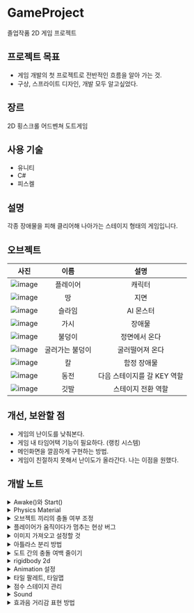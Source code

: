 # GameProject
졸업작품 2D 게임 프로젝트

## 프로젝트 목표
- 게임 개발의 첫 프로젝트로 전반적인 흐름을 알아 가는 것.
- 구상, 스프라이트 디자인, 개발 모두 알고싶었다.

## 장르
2D 횡스크롤 어드벤쳐 도트게임

## 사용 기술
- 유니티
- C#
- 피스켈

## 설명
각종 장애물을 피해 클리어해 나아가는 스테이지 형태의 게임입니다.

## 오브젝트 

|사진|이름|설명|
|:---:|:---:|:---:|
|![image](https://user-images.githubusercontent.com/61501112/153538544-b4edc2a6-a9df-46d8-8d04-8dc15ed75c37.png)|플레이어|캐릭터|
|![image](https://user-images.githubusercontent.com/61501112/153538732-ffac80ad-caa2-4c6e-847d-0f11b9d4072a.png)|땅|지면|
|![image](https://user-images.githubusercontent.com/61501112/153538786-b03c71c1-f921-4749-853a-d5a56f823c5b.png)|슬라임|AI 몬스터|
|![image](https://user-images.githubusercontent.com/61501112/153538849-69d2f92a-f137-4750-b48f-6e0661c4a89c.png)|가시|장애물|
|![image](https://user-images.githubusercontent.com/61501112/153538900-75ff3a56-3b82-4db3-a4e3-a71b89c3ebc8.png)|불덩이|정면에서 온다|
|![image](https://user-images.githubusercontent.com/61501112/153538900-75ff3a56-3b82-4db3-a4e3-a71b89c3ebc8.png)|굴러가는 불덩이|굴러떨어져 온다|
|![image](https://user-images.githubusercontent.com/61501112/153538961-5a083afe-005a-4bde-9314-dd47d06ae966.png)|칼|함정 장애물|
|![image](https://user-images.githubusercontent.com/61501112/153538992-3d0b0d0d-7e52-4344-8c7d-1b3d08068821.png)|동전|다음 스테이지를 갈 KEY 역할|
|![image](https://user-images.githubusercontent.com/61501112/153539051-14de67ef-f6ad-4b11-a302-161ef46fdd44.png)|깃발|스테이지 전환 역할|


## 개선, 보완할 점
- 게임의 난이도를 낮춰본다.
- 게임 내 타임어택 기능이 필요하다. (랭킹 시스템)
- 메인화면을 깔끔하게 구현하는 방법.
- 게임이 친절하지 못해서 난이도가 올라간다. 나는 이점을 원했다.

## 개발 노트

<details>
 <summary>Awake()와 Start()</summary>
 
- Awake()는 항상 오브젝트 생성 시에 호출된다.
- Start()는 게임오브젝트가 활성화되는 첫번째 프레임에 호출된다.
- 만약 게임오브젝트가 비활성화된 씬에서 시작되었다면 오브젝트가 활성화되어 있더라도 Start()는 호출되지 않는다.
- 호출 순서 Awake() -> Start()
 
 ---
 
</details>

<details>
 <summary>Physics Material</summary>
 
- Dynamic Friction : 움직이는 도중 마찰력
- Static Friction : 멈춘상태에서 얼만큼 힘을가해야 움직이는 마찰력
- bounciness : 공의 튀어 오름의 정도
- Friction : 두 물체의 마찰력
- Bounce : 두 물체의 튀어오름
 
 ---
 
</details>

<details>
 <summary>오브젝트 끼리의 충돌 여부 조정</summary>

 - Edit - Project Settings
 
 ---
 
</details>


<details>
 <summary>플레이어가 움직이다가 멈추는 현상 버그</summary>

- 플레이어 Collider형태가 Box -> Capsule로 바꿔준다.
 
 ---
 
</details>

<details>
 <summary>이미지 가져오고 설정할 것</summary>

- pixels PerUnit 
- Filter Mode
- Compression
 
 ---
 
</details>

<details>
 <summary>아틀라스 분리 방법</summary>

- mutiple -> sprite editor -> slice - gride by cell size
 
 ---
 
</details>

<details>
 <summary>도트 간의 충돌 여백 줄이기</summary>

- setting -> default contact offset
 
 ---
 
</details>

<details>
 <summary>rigidbody 2d</summary>

- Linear Drag : 공기 저항, 플레이어 이동에도 관련있음
- Freeze Rotation 체크 해줘야 안넘어짐
 
 ---
 
</details>

<details>
 <summary>Animation 설정</summary>

1.애니메이션 스프라이트 추가
2.Transition으로 연결 (Animator)
3.파라미터 추가
3.5 Transition방향 누르고
4.애니메이션 전활될 때 겹치는구간 삭제 (Inspector)
5.Has Exit Time : 애니메이션 끝날 때까지 상태 유지 (체크 풀기)
6.파라미터 추가
 
---
- Sprite Renderer - Filp x 체크시 뒤돌기 됨
---
- Jump Animation
Jump시 LoopTime 체크 끄기
RayCast : 오브젝트 검색을 위해 Ray를 쏘는 방식
Layer를 새로 만듦
 
 ---
 
</details>

<details>
 <summary>타일 팔레트, 타일맵</summary>

- window -> 2d -> tile palette
- 그림 넣기
- 2d object -> tileMap 생성

- 타일맵의 콜라이더는 Sprite Editor에서 편집
- Sprite Editor -> Custom Physics Shape -> 변경할 스프라이트 클릭 -> Generate클릭후 변경

- Tile Palette의 Active Tilemap 선택을 잘해야함
 
 ---
 
</details>

<details>
 <summary>점수 스테이지 관리</summary>

- create empty -> (rename)gameManager 생성
- 플레이어 스크립트에 public GameManager gameManager; 생성
- 플레이어 인스펙터에 gameManager를 넣음
 
 ---
 
</details>

<details>
 <summary>Sound</summary>

1. 플레이어에 Audio Source 컴포넌트 추가

2. 그리고 플레이어 스크립트에서
 
```
 public AudioClip audioJump;
public AudioClip audioAttack;
public AudioClip audioDamaged;
public AudioClip audioItem;
```
처럼 변수 추가, 객체 생성(GetComponent) 후 각각 자리에

```
audioSource.clip = audioJump;
audioSource.Play();//(마지막에 붙여줘야함)
```
이런식으로 넣어준다
 
3. Play on Awake 체크 풀기
---
 
 - sound가 모두 나오지 않고 오브젝트가 사라질경우 소리도 사라짐
 ---

</details>

<details>
 <summary>효과음 거리감 표현 방법</summary>

1. 기본메인카메라에 오디오리스너 컴포넌트빼준다
2. 캐릭터에 오디오리스너 컴포넌트 삽입
3. audio Source의 Spatial Blend 를 3D로 변경
4. 3D Sound Settings에서 최대최소 거리 설정 (최대10정도)
 
 ---
 
</details>
